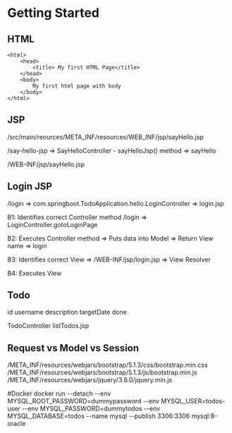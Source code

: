 # Getting Started


## HTML
```
<html>
	<head>
		<title> My first HTML Page</title>
	</head>
	<body>
		My first html page with body
	</body>
</html>
```




## JSP

/src/main/reources/META_INF/resources/WEB_INF/jsp/sayHello.jsp

/say-hello-jsp => SayHelloController - sayHelloJsp() method => sayHello

/WEB-INF/jsp/sayHello.jsp




## Login JSP

/login => com.springboot.TodoApplication.hello.LoginController => login.jsp

B1: Identifies correct Controller method
/login => LoginController.gotoLoginPage

B2: Executes Controller method
=> Puts data into Model
=> Return View name => login

B3: Identifies correct View
=> /WEB-INF/jsp/login.jsp => View Resolver

B4: Executes View


## Todo

id 
username
description
targetDate
done

TodoController
listTodos.jsp


## Request vs Model vs Session

/META_INF/resources/webjars/bootstrap/5.1.3/css/bootstrap.min.css
/META_INF/resources/webjars/bootstrap/5.1.3/js/bootstrap.min.js
/META_INF/resources/webjars/jquery/3.6.0/jquery.min.js


#Docker
docker run --detach 
--env MYSQL_ROOT_PASSWORD=dummypassword 
--env MYSQL_USER=todos-user 
--env MYSQL_PASSWORD=dummytodos 
--env MYSQL_DATABASE=todos 
--name mysql --publish 3306:3306 
mysql:8-oracle


